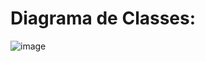# Diagrama de Classes:
![image](https://github.com/vitormota03/ac2_tarefa4/assets/103219334/b57ff0f1-407c-4014-9346-a2d737eef1eb)

